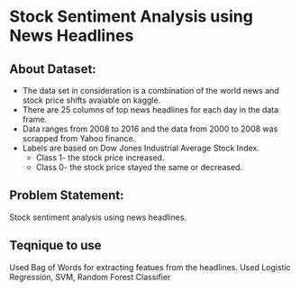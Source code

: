 # Stock Sentiment Analysis using News Headlines 

## About Dataset:
- The data set in consideration is a combination of the world news and stock price shifts avaiable on kaggle.
- There are 25 columns of top news headlines for each day in the data frame.
- Data ranges from 2008 to 2016 and the data from 2000 to 2008 was scrapped from Yahoo finance.
- Labels are based on Dow Jones Industrial Average Stock Index.
   - Class 1- the stock price increased.
   - Class 0- the stock price stayed the same or decreased.
   
## Problem Statement:
Stock sentiment analysis using news headlines.

## Teqnique to use
Used Bag of Words for extracting featues from the headlines.
Used Logistic Regression, SVM, Random Forest Classifier
